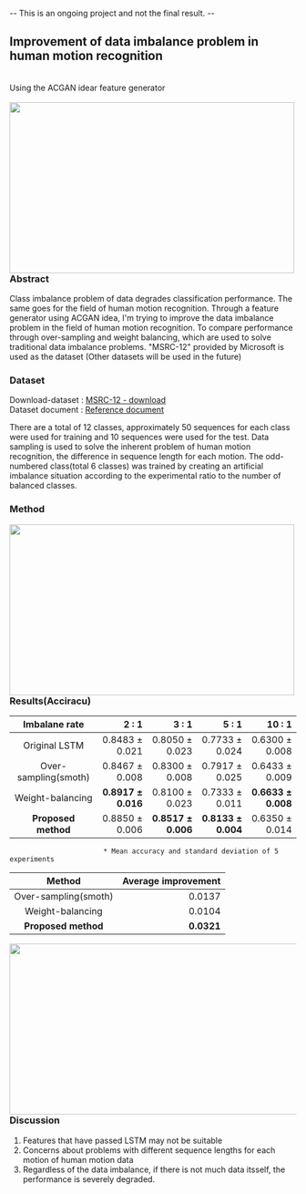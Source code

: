  -- This is an ongoing project and not the final result. --

## Improvement of data imbalance problem in human motion recognition
<br>
Using the ACGAN idear feature generator
<br><br>
<img src="https://github.com/seungjae-won/feature_generator__human_motion/blob/master/figure/model_figure.PNG" align="left" height="300" width="500" >

<br><br><br><br><br><br><br><br><br><br><br><br>


<h3>Abstract</h3>
Class imbalance problem of data degrades classification performance. The same goes for the field of human motion recognition. Through a feature generator using ACGAN idea, I'm trying to improve the data imbalance problem in the field of human motion recognition. To compare performance through over-sampling and weight balancing, which are used to solve traditional data imbalance problems. "MSRC-12" provided by Microsoft is used as the dataset (Other datasets will be used in the future)


### Dataset
Download-dataset : [MSRC-12 - download](https://www.microsoft.com/en-us/download/details.aspx?id=52283) <br>
Dataset document : [Reference document](https://nanopdf.com/download/this-document-microsoft-research_pdf)

There are a total of 12 classes, approximately 50 sequences for each class were used for training and 10 sequences were used for the test. Data sampling is used to solve the inherent problem of human motion recognition, the difference in sequence length for each motion. The odd-numbered class(total 6 classes) was trained by creating an artificial imbalance situation according to the experimental ratio to the number of balanced classes. 



### Method
<img src="https://github.com/seungjae-won/feature_generator__human_motion/blob/master/figure/proposed_method.PNG" align="left" height="300" width="500" >
<br><br><br><br><br><br><br><br><br><br><br><br><br><br>


### Results(Acciracu)
| Imbalane rate | 2 : 1  | 3 : 1 | 5 : 1 | 10 : 1 |
| :---------------------: |------------------------:|----------------------:|-----------------------:|------------------------:|
| Original LSTM      | 0.8483 ± 0.021 | 0.8050 ± 0.023 | 0.7733 ± 0.024 | 0.6300 ± 0.008 |
| Over-sampling(smoth)      | 0.8467 ± 0.008 | 0.8300 ± 0.008 | 0.7917 ± 0.025 | 0.6433 ± 0.009 |
| Weight-balancing      | **0.8917 ± 0.016** | 0.8100 ± 0.023 | 0.7333 ± 0.011 | **0.6633 ± 0.008** |
| **Proposed method**      | 0.8850 ± 0.006 | **0.8517 ± 0.006** | **0.8133 ± 0.004** | 0.6350 ± 0.014 |
                           * Mean accuracy and standard deviation of 5 experiments

| Method | Average improvement | 
| :---------------------: |------------------------:|
| Over-sampling(smoth)  | 0.0137 |
| Weight-balancing      | 0.0104 |
| **Proposed method**      | **0.0321** |

<img src="https://github.com/seungjae-won/feature_generator__human_motion/blob/master/figure/confusion_matrix.PNG" align="left" height="300" width="800" >
<br><br><br><br><br><br><br><br><br><br><br><br><br><br>

### Discussion
1. Features that have passed LSTM may not be suitable
2. Concerns about problems with different sequence lengths for each motion of human motion data
3. Regardless of the data imbalance, if there is not much data itsself, the performance is severely degraded.
